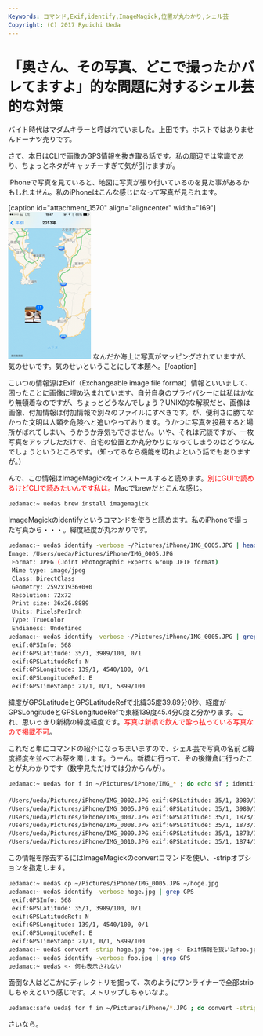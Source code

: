 ```yaml
---
Keywords: コマンド,Exif,identify,ImageMagick,位置が丸わかり,シェル芸
Copyright: (C) 2017 Ryuichi Ueda
---
```


# 「奥さん、その写真、どこで撮ったかバレてますよ」的な問題に対するシェル芸的な対策
バイト時代はマダムキラーと呼ばれていました。上田です。ホストではありませんドーナツ売りです。

さて、本日はCLIで画像のGPS情報を抜き取る話です。私の周辺では常識であり、ちょっとネタがキャッチーすぎて気が引けますが。

iPhoneで写真を見ていると、地図に写真が張り付いているのを見た事があるかもしれません。私のiPhoneはこんな感じになって写真が見られます。

<!--more-->

[caption id="attachment_1570" align="aligncenter" width="169"]<a href="写真-2013-11-15-19-47-45.png"><img src="写真-2013-11-15-19-47-45-169x300.png" alt="なんだか海上にカフェで撮ったパンとコーヒーの写真がマッピングされていますが、気のせいということにして本題へ。" width="169" height="300" class="size-medium wp-image-1570" /></a> なんだか海上に写真がマッピングされていますが、気のせいです。気のせいということにして本題へ。[/caption]

こいつの情報源はExif（Exchangeable image file format）情報といいまして、困ったことに画像に埋め込まれています。自分自身のプライバシーには私はかなり無頓着なのですが、ちょっとどうなんでしょう？UNIX的な解釈だと、画像は画像、付加情報は付加情報で別々のファイルにすべきです。が、便利さに勝てなかった文明は人類を危険へと追いやっております。うかつに写真を投稿すると場所がばれてしまい、うかうか浮気もできません。いや、それは冗談ですが、一枚写真をアップしただけで、自宅の位置とか丸分かりになってしまうのはどうなんでしょうというところです。（知ってるなら機能を切れよという話でもありますが。）

んで、この情報はImageMagickをインストールすると読めます。<span style="color:red">別にGUIで読めるけどCLIで読みたいんです私は。</span>Macでbrewだとこんな感じ。

```bash
uedamac:~ ueda$ brew install imagemagick
```

ImageMagickのidentifyというコマンドを使うと読めます。私のiPhoneで撮った写真から・・・。緯度経度が丸わかりです。

```bash
uedamac:~ ueda$ identify -verbose ~/Pictures/iPhone/IMG_0005.JPG | head
Image: /Users/ueda/Pictures/iPhone/IMG_0005.JPG
 Format: JPEG (Joint Photographic Experts Group JFIF format)
 Mime type: image/jpeg
 Class: DirectClass
 Geometry: 2592x1936+0+0
 Resolution: 72x72
 Print size: 36x26.8889
 Units: PixelsPerInch
 Type: TrueColor
 Endianess: Undefined
uedamac:~ ueda$ identify -verbose ~/Pictures/iPhone/IMG_0005.JPG | grep GPS
 exif:GPSInfo: 568
 exif:GPSLatitude: 35/1, 3989/100, 0/1
 exif:GPSLatitudeRef: N
 exif:GPSLongitude: 139/1, 4540/100, 0/1
 exif:GPSLongitudeRef: E
 exif:GPSTimeStamp: 21/1, 0/1, 5899/100
```

緯度がGPSLatitudeとGPSLatitudeRefで北緯35度39.89分0秒、経度がGPSLongitudeとGPSLongitudeRefで東経139度45.4分0度と分かります。これ、思いっきり新橋の緯度経度です。<span style="color:red">写真は新橋で飲んで酔っ払っている写真なので掲載不可</span>。

これだと単にコマンドの紹介になっちまいますので、シェル芸で写真の名前と緯度経度を並べてお茶を濁します。うーん。新橋に行って、その後鎌倉に行ったことが丸わかりです（数字見ただけでは分からんが）。

```bash
uedamac:~ ueda$ for f in ~/Pictures/iPhone/IMG_* ; do echo $f ; identify -verbose $f | grep -E ':GPS(Latitude|Longitude):' ; done | awk '/\\/Users/{print &quot;&quot;;printf $0}/^ /{printf $0}' 

/Users/ueda/Pictures/iPhone/IMG_0002.JPG exif:GPSLatitude: 35/1, 3989/100, 0/1 exif:GPSLongitude: 139/1, 4540/100, 0/1
/Users/ueda/Pictures/iPhone/IMG_0005.JPG exif:GPSLatitude: 35/1, 3989/100, 0/1 exif:GPSLongitude: 139/1, 4540/100, 0/1
/Users/ueda/Pictures/iPhone/IMG_0007.JPG exif:GPSLatitude: 35/1, 1873/100, 0/1 exif:GPSLongitude: 139/1, 3214/100, 0/1
/Users/ueda/Pictures/iPhone/IMG_0008.JPG exif:GPSLatitude: 35/1, 1873/100, 0/1 exif:GPSLongitude: 139/1, 3213/100, 0/1
/Users/ueda/Pictures/iPhone/IMG_0009.JPG exif:GPSLatitude: 35/1, 1873/100, 0/1 exif:GPSLongitude: 139/1, 3211/100, 0/1
/Users/ueda/Pictures/iPhone/IMG_0010.JPG exif:GPSLatitude: 35/1, 1874/100, 0/1 exif:GPSLongitude: 139/1, 3212/100, 0/1
```

この情報を除去するにはImageMagickのconvertコマンドを使い、-stripオプションを指定します。

```bash
uedamac:~ ueda$ cp ~/Pictures/iPhone/IMG_0005.JPG ~/hoge.jpg
uedamac:~ ueda$ identify -verbose hoge.jpg | grep GPS
 exif:GPSInfo: 568
 exif:GPSLatitude: 35/1, 3989/100, 0/1
 exif:GPSLatitudeRef: N
 exif:GPSLongitude: 139/1, 4540/100, 0/1
 exif:GPSLongitudeRef: E
 exif:GPSTimeStamp: 21/1, 0/1, 5899/100
uedamac:~ ueda$ convert -strip hoge.jpg foo.jpg <- Exif情報を抜いたfoo.jpgを作る
uedamac:~ ueda$ identify -verbose foo.jpg | grep GPS
uedamac:~ ueda$ <- 何も表示されない
```

面倒な人はどこかにディレクトリを掘って、次のようにワンライナーで全部stripしちゃえという感じです。ストリップしちゃいなよ。

```bash
uedamac:safe ueda$ for f in ~/Pictures/iPhone/*.JPG ; do convert -strip $f ./safe/$(basename $f) ; done
```


さいなら。
